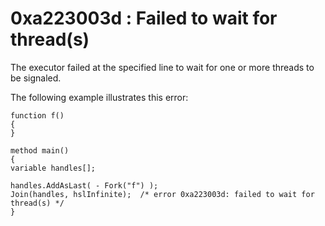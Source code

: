 # 0xa223003d : Failed to wait for thread(s)

The executor failed at the specified line to wait for one or more threads to be signaled.

&#x20;

The following example illustrates this error:

```
function f()
{
}
 
method main()
{
variable handles[];
 
handles.AddAsLast( - Fork("f") );
Join(handles, hslInfinite);  /* error 0xa223003d: failed to wait for thread(s) */
}
```

